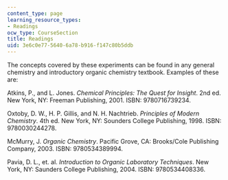```yaml
---
content_type: page
learning_resource_types:
- Readings
ocw_type: CourseSection
title: Readings
uid: 3e6c0e77-5640-6a78-b916-f147c80b5ddb
---
```


The concepts covered by these experiments can be found in any general chemistry and introductory organic chemistry textbook. Examples of these are:

Atkins, P., and L. Jones. _Chemical Principles: The Quest for Insight_. 2nd ed. New York, NY: Freeman Publishing, 2001. ISBN: 9780716739234.

Oxtoby, D. W., H. P. Gillis, and N. H. Nachtrieb. _Principles of Modern Chemistry_. 4th ed. New York, NY: Sounders College Publishing, 1998. ISBN: 9780030244278.

McMurry, J. _Organic Chemistry_. Pacific Grove, CA: Brooks/Cole Publishing Company, 2003. ISBN: 9780534389994.

Pavia, D. L., et. al. _Introduction to Organic Laboratory Techniques_. New York, NY: Saunders College Publishing, 2004. ISBN: 9780534408336.